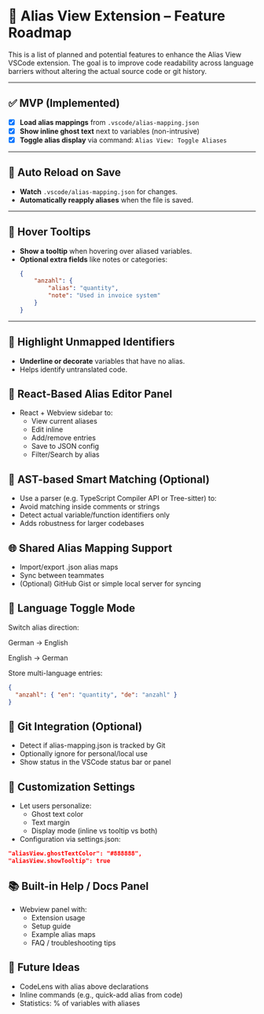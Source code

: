 # 🧠 Alias View Extension – Feature Roadmap

This is a list of planned and potential features to enhance the Alias View VSCode extension. The goal is to improve code readability across language barriers without altering the actual source code or git history.

---

## ✅ MVP (Implemented)
- [x] **Load alias mappings** from `.vscode/alias-mapping.json`
- [x] **Show inline ghost text** next to variables (non-intrusive)
- [x] **Toggle alias display** via command: `Alias View: Toggle Aliases`

---

## 🔄 Auto Reload on Save
- **Watch** `.vscode/alias-mapping.json` for changes.
- **Automatically reapply aliases** when the file is saved.

---

## 🧠 Hover Tooltips
- **Show a tooltip** when hovering over aliased variables.
- **Optional extra fields** like notes or categories:
    ```json
    {
        "anzahl": {
            "alias": "quantity",
            "note": "Used in invoice system"
        }
    }
    ```

---

## 🔎 Highlight Unmapped Identifiers
- **Underline or decorate** variables that have no alias.
- Helps identify untranslated code.

## 🧩 React-Based Alias Editor Panel
 - React + Webview sidebar to:
    - View current aliases
    - Edit inline
    - Add/remove entries
    - Save to JSON config
    - Filter/Search by alias


## 🧬 AST-based Smart Matching (Optional)
- Use a parser (e.g. TypeScript Compiler API or Tree-sitter) to:
- Avoid matching inside comments or strings
- Detect actual variable/function identifiers only
- Adds robustness for larger codebases

## 🌐 Shared Alias Mapping Support
 - Import/export .json alias maps
 - Sync between teammates
 - (Optional) GitHub Gist or simple local server for syncing

## 🔀 Language Toggle Mode
Switch alias direction:

German → English

English → German

Store multi-language entries:
```json
{
  "anzahl": { "en": "quantity", "de": "anzahl" }
}
```
## 🚥 Git Integration (Optional)
- Detect if alias-mapping.json is tracked by Git
- Optionally ignore for personal/local use
- Show status in the VSCode status bar or panel

## 🎨 Customization Settings
- Let users personalize:
    - Ghost text color
    - Text margin
    - Display mode (inline vs tooltip vs both)
- Configuration via settings.json:

```json
"aliasView.ghostTextColor": "#888888",
"aliasView.showTooltip": true
```
## 📚 Built-in Help / Docs Panel
 - Webview panel with:
    - Extension usage
    - Setup guide
    - Example alias maps
    - FAQ / troubleshooting tips

## 🧪 Future Ideas
- CodeLens with alias above declarations
- Inline commands (e.g., quick-add alias from code)
- Statistics: % of variables with aliases